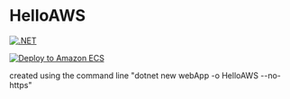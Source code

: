# HelloAWS
[![.NET](https://github.com/sarmadjari/HelloAWS/actions/workflows/dotnet.yml/badge.svg)](https://github.com/sarmadjari/HelloAWS/actions/workflows/dotnet.yml)

[![Deploy to Amazon ECS](https://github.com/sarmadjari/HelloAWS/actions/workflows/aws__ecs_deploy.yml/badge.svg)](https://github.com/sarmadjari/HelloAWS/actions/workflows/aws__ecs_deploy.yml)

created using the command line "dotnet new webApp -o HelloAWS --no-https"

